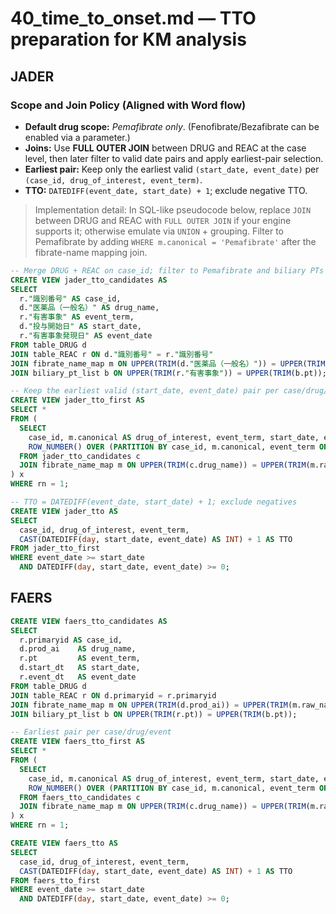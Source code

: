 # 40_time_to_onset.md — TTO preparation for KM analysis

## JADER

### Scope and Join Policy (Aligned with Word flow)

- **Default drug scope:** *Pemafibrate only*. (Fenofibrate/Bezafibrate can be enabled via a parameter.)
- **Joins:** Use **FULL OUTER JOIN** between DRUG and REAC at the case level, then later filter to valid date pairs and apply earliest-pair selection.
- **Earliest pair:** Keep only the earliest valid `(start_date, event_date)` per `(case_id, drug_of_interest, event_term)`.
- **TTO:** `DATEDIFF(event_date, start_date) + 1`; exclude negative TTO.

> Implementation detail: In SQL-like pseudocode below, replace `JOIN` between DRUG and REAC with `FULL OUTER JOIN` if your engine supports it; otherwise emulate via `UNION` + grouping.
> Filter to Pemafibrate by adding `WHERE m.canonical = 'Pemafibrate'` after the fibrate-name mapping join.


```sql
-- Merge DRUG + REAC on case_id; filter to Pemafibrate and biliary PTs
CREATE VIEW jader_tto_candidates AS
SELECT
  r."識別番号" AS case_id,
  d."医薬品（一般名）" AS drug_name,
  r."有害事象" AS event_term,
  d."投与開始日" AS start_date,
  r."有害事象発現日" AS event_date
FROM table_DRUG d
JOIN table_REAC r ON d."識別番号" = r."識別番号"
JOIN fibrate_name_map m ON UPPER(TRIM(d."医薬品（一般名）")) = UPPER(TRIM(m.raw_name))
JOIN biliary_pt_list b ON UPPER(TRIM(r."有害事象")) = UPPER(TRIM(b.pt));

-- Keep the earliest valid (start_date, event_date) pair per case/drug/event
CREATE VIEW jader_tto_first AS
SELECT *
FROM (
  SELECT
    case_id, m.canonical AS drug_of_interest, event_term, start_date, event_date,
    ROW_NUMBER() OVER (PARTITION BY case_id, m.canonical, event_term ORDER BY start_date, event_date) AS rn
  FROM jader_tto_candidates c
  JOIN fibrate_name_map m ON UPPER(TRIM(c.drug_name)) = UPPER(TRIM(m.raw_name))
) x
WHERE rn = 1;

-- TTO = DATEDIFF(event_date, start_date) + 1; exclude negatives
CREATE VIEW jader_tto AS
SELECT
  case_id, drug_of_interest, event_term,
  CAST(DATEDIFF(day, start_date, event_date) AS INT) + 1 AS TTO
FROM jader_tto_first
WHERE event_date >= start_date
  AND DATEDIFF(day, start_date, event_date) >= 0;
```

## FAERS

```sql
CREATE VIEW faers_tto_candidates AS
SELECT
  r.primaryid AS case_id,
  d.prod_ai    AS drug_name,
  r.pt         AS event_term,
  d.start_dt   AS start_date,
  r.event_dt   AS event_date
FROM table_DRUG d
JOIN table_REAC r ON d.primaryid = r.primaryid
JOIN fibrate_name_map m ON UPPER(TRIM(d.prod_ai)) = UPPER(TRIM(m.raw_name))
JOIN biliary_pt_list b ON UPPER(TRIM(r.pt)) = UPPER(TRIM(b.pt));

-- Earliest pair per case/drug/event
CREATE VIEW faers_tto_first AS
SELECT *
FROM (
  SELECT
    case_id, m.canonical AS drug_of_interest, event_term, start_date, event_date,
    ROW_NUMBER() OVER (PARTITION BY case_id, m.canonical, event_term ORDER BY start_date, event_date) AS rn
  FROM faers_tto_candidates c
  JOIN fibrate_name_map m ON UPPER(TRIM(c.drug_name)) = UPPER(TRIM(m.raw_name))
) x
WHERE rn = 1;

CREATE VIEW faers_tto AS
SELECT
  case_id, drug_of_interest, event_term,
  CAST(DATEDIFF(day, start_date, event_date) AS INT) + 1 AS TTO
FROM faers_tto_first
WHERE event_date >= start_date
  AND DATEDIFF(day, start_date, event_date) >= 0;
```
